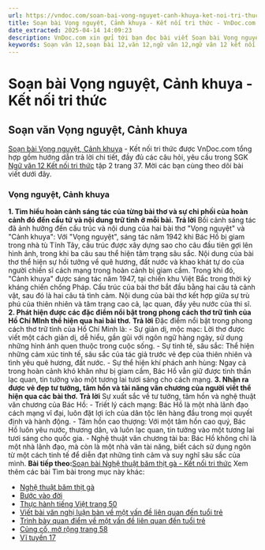 ```yaml
---
url: https://vndoc.com/soan-bai-vong-nguyet-canh-khuya-ket-noi-tri-thuc-330349
title: Soạn bài Vọng nguyệt, Cảnh khuya - Kết nối tri thức - VnDoc.com
date_extracted: 2025-04-14 14:09:23
description: VnDoc.com xin gửi tới bạn đọc bài viết Soạn bài Vọng nguyệt, Cảnh khuya - Kết nối tri thức. Mời các bạn cùng theo dõi bài viết dưới đây.
keywords: Soạn văn 12,soạn bài 12,văn 12,ngữ văn 12,ngữ văn 12 kết nối tri thức,soạn ngữ văn 12,giải ngữ văn 12,soạn văn 12 kết nối tri thức,soạn văn 12 kết nối tri thức ngắn nhất,văn 12 kết nối tri thức,soạn văn 12 tập 2 trang 37 Kết nối tri thức,Soạn bài Vọng nguyệt Cảnh khuya Kết nối tri thức,Soạn bài Vọng nguyệt Cảnh khuya,Soạn bài Vọng nguyệt Cảnh khuya ngắn nhất,Soạn văn Vọng nguyệt Cảnh khuya,Vọng nguyệt,Cảnh khuya,thực hành đọc Vọng nguyệt Cảnh khuya,soạn văn 12 tập 2 trang 37
---
```


# Soạn bài Vọng nguyệt, Cảnh khuya - Kết nối tri thức
## Soạn văn Vọng nguyệt, Cảnh khuya
[Soạn bài Vọng nguyệt, Cảnh khuya](<https://vndoc.com/soan-bai-vong-nguyet-canh-khuya-ket-noi-tri-thuc-330349>) \- Kết nối tri thức được VnDoc.com tổng hợp gồm hướng dẫn trả lời chi tiết, đầy đủ các câu hỏi, yêu cầu trong SGK [Ngữ văn 12 Kết nối tri thức](<https://vndoc.com/soan-van-12-ket-noi-tri-thuc>) tập 2 trang 37. Mời các bạn cùng theo dõi bài viết dưới đây.
### Vọng nguyệt, Cảnh khuya
**1\. Tìm hiểu hoàn cảnh sáng tác của từng bài thơ và sự chi phối của hoàn cảnh đó đến cấu tứ và nội dung trữ tình ở mỗi bài.**
**Trả lời**
Bối cảnh sáng tác đã ảnh hưởng đến cấu trúc và nội dung của hai bài thơ "Vọng nguyệt" và "Cảnh khuya":
Với "Vọng nguyệt", sáng tác năm 1942 khi Bác Hồ bị giam trong nhà tù Tĩnh Tây, cấu trúc được xây dựng sao cho câu đầu tiên gợi lên hình ảnh, trong khi ba câu sau thể hiện tâm trạng sâu sắc. Nội dung của bài thơ thể hiện sự hồi tưởng về quê hương, đất nước và khao khát tự do của người chiến sĩ cách mạng trong hoàn cảnh bị giam cầm.
Trong khi đó, "Cảnh khuya" được sáng tác năm 1947, tại chiến khu Việt Bắc trong thời kỳ kháng chiến chống Pháp. Cấu trúc của bài thơ bắt đầu bằng hai câu tả cảnh vật, sau đó là hai câu tả tình cảm. Nội dung của bài thơ kết hợp giữa sự trù phú của thiên nhiên và tâm trạng cao cả, lạc quan, đầy yêu nước của thi sĩ.
**2\. Phát hiện được các đặc điểm nổi bật trong phong cách thơ trữ tình của Hồ Chí MInh thể hiện qua hai bài thơ.**
**Trả lời**
Đặc điểm nổi bật trong phong cách thơ trữ tình của Hồ Chí Minh là:
\- Sự giản dị, mộc mạc: Lời thơ được viết một cách giản dị, dễ hiểu, gần gũi với ngôn ngữ hàng ngày, sử dụng những hình ảnh quen thuộc trong cuộc sống.
\- Sự tinh tế, sâu sắc: Thể hiện những cảm xúc tinh tế, sâu sắc của tác giả trước vẻ đẹp của thiên nhiên và tình yêu quê hương, đất nước.
\- Sự thể hiện khí phách anh hùng: Ngay cả trong hoàn cảnh khó khăn như bị giam cầm, Bác Hồ vẫn giữ được tinh thần lạc quan, tin tưởng vào một tương lai tươi sáng cho cách mạng.
**3\. Nhận ra được vẻ đẹp tư tưởng, tâm hồn và tài năng văn chương của người viết thể hiện qua các bài thơ.**
**Trả lời**
Sự xuất sắc về tư tưởng, tâm hồn và nghệ thuật văn chương của Bác Hồ:
\- Triết lý cách mạng: Bác Hồ là một nhà lãnh đạo cách mạng vĩ đại, luôn đặt lợi ích của dân tộc lên hàng đầu trong mọi quyết định và hành động.
\- Tâm hồn cao thượng: Với một tâm hồn cao quý, Bác Hồ luôn yêu nước, thương dân, và luôn lạc quan, tin tưởng vào một tương lai tươi sáng cho quốc gia.
\- Nghệ thuật văn chương tài ba: Bác Hồ không chỉ là một nhà lãnh đạo, mà còn là một nhà văn tài năng, biết cách sử dụng ngôn từ một cách tinh tế để diễn đạt những tình cảm và suy nghĩ sâu sắc của mình.
**Bài tiếp theo:**[Soạn bài Nghệ thuật băm thịt gà - Kết nối tri thức](<https://vndoc.com/soan-bai-nghe-thuat-bam-thit-ga-ket-noi-tri-thuc-330390>)
Xem thêm các bài Tìm bài trong mục này khác:
  * [Nghệ thuật băm thịt gà](</soan-bai-nghe-thuat-bam-thit-ga-ket-noi-tri-thuc-330390>)
  * [Bước vào đời](</soan-bai-buoc-vao-doi-ket-noi-tri-thuc-330392>)
  * [Thực hành tiếng Việt trang 50](</soan-bai-thuc-hanh-tieng-viet-trang-50-ket-noi-tri-thuc-330396>)
  * [Viết bài văn nghị luận bàn về một vấn đề liên quan đến tuổi trẻ](</soan-bai-viet-bai-van-nghi-luan-ban-ve-mot-van-de-lien-quan-den-tuoi-tre-ket-noi-tri-thuc-330404>)
  * [Trình bày quan điểm về một vấn đề liên quan đến tuổi trẻ](</soan-bai-trinh-bay-quan-diem-ve-mot-van-de-lien-quan-den-tuoi-tre-ket-noi-tri-thuc-330407>)
  * [Củng cố, mở rộng trang 58](</soan-bai-cung-co-mo-rong-trang-58-ket-noi-tri-thuc-330412>)
  * [Vĩ tuyến 17](</soan-bai-vi-tuyen-17-ket-noi-tri-thuc-330413>)

